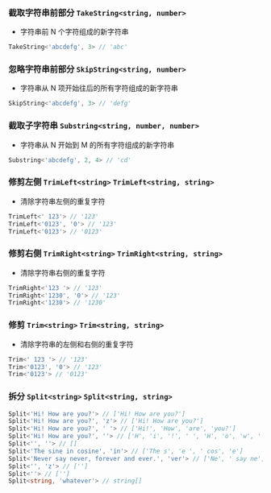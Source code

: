 
### 截取字符串前部分 `TakeString<string, number>`
 * 字符串前 N 个字符组成的新字符串

``` typescript
TakeString<'abcdefg', 3> // 'abc'
```

			
### 忽略字符串前部分 `SkipString<string, number>`
 * 字符串从 N 项开始往后的所有字符组成的新字符串

``` typescript
SkipString<'abcdefg', 3> // 'defg'
```

			
### 截取子字符串 `Substring<string, number, number>`
 * 字符串从 N 开始到 M 的所有字符组成的新字符串

``` typescript
Substring<'abcdefg', 2, 4> // 'cd'
```

			
### 修剪左侧 `TrimLeft<string>` `TrimLeft<string, string>`
 * 清除字符串左侧的重复字符

``` typescript
TrimLeft<' 123'> // '123'
TrimLeft<'0123', '0'> // '123'
TrimLeft<'0123'> // '0123'
```

			
### 修剪右侧 `TrimRight<string>` `TrimRight<string, string>`
 * 清除字符串右侧的重复字符

``` typescript
TrimRight<'123 '> // '123'
TrimRight<'1230', '0'> // '123'
TrimRight<'1230'> // '1230'
```

			
### 修剪 `Trim<string>` `Trim<string, string>`
 * 清除字符串的左侧和右侧的重复字符

``` typescript
Trim<' 123 '> // '123'
Trim<'0123', '0'> // '123'
Trim<'0123'> // '0123'
```

			
### 拆分 `Split<string>` `Split<string, string>`


``` typescript
Split<'Hi! How are you?'> // ['Hi! How are you?']
Split<'Hi! How are you?', 'z'> // ['Hi! How are you?']
Split<'Hi! How are you?', ' '> // ['Hi!', 'How', 'are', 'you?']
Split<'Hi! How are you?', ''> // ['H', 'i', '!', ' ', 'H', 'o', 'w', ' ', 'a', 'r', 'e', ' ', 'y', 'o', 'u', '?']
Split<'', ''> // []
Split<'The sine in cosine', 'in'> // ['The s', 'e ', ' cos', 'e']
Split<'Never say never, forever and ever.', 'ver'> // ['Ne', ' say ne', ', fore', ' and e', '.']
Split<'', 'z'> // ['']
Split<''> // ['']
Split<string, 'whatever'> // string[]
```

			